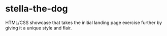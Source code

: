 # stella-the-dog
HTML/CSS showcase that takes the initial landing page exercise further by giving it a unique style and flair. 